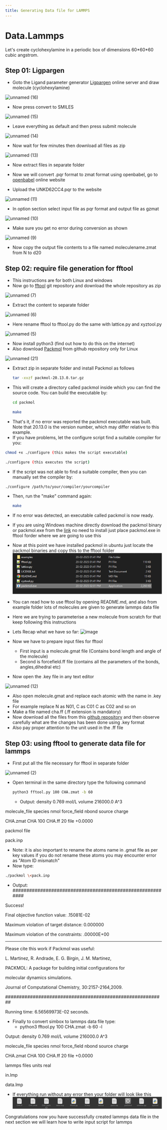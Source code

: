 ```yaml
---
title: Generating Data file for LAMMPS
---
```


# Data.Lammps

Let's create cyclohexylamine in a periodic box of dimensions 60\*60\*60 cubic angstrom.

## Step 01: Ligpargen

- Goto the Ligand parameter generator [Ligpargen](http://zarbi.chem.yale.edu/ligpargen/moleculeDraw.html) online server and draw molecule (cyclohexylamine)

![unnamed (16)](https://user-images.githubusercontent.com/125783050/223173097-63754aac-bb30-49d9-a68f-17e25284a286.png)

- Now press convert to SMILES

![unnamed (15)](https://user-images.githubusercontent.com/125783050/223173280-8b16a978-c988-4c80-8e21-cd89e11b8146.png)

- Leave everything as default and then press submit molecule

![unnamed (14)](https://user-images.githubusercontent.com/125783050/223173457-40937a41-b54f-4cd5-a53a-117fa60c36fe.png)

- Now wait for few minutes then download all files as zip

![unnamed (13)](https://user-images.githubusercontent.com/125783050/223173501-ef65e935-d9c8-40cf-82a8-a06d92267823.png)

- Now extract files in separate folder

- Now we will convert .pqr format to zmat format using openbabel, go to [openbabel](https://www.cheminfo.org/Chemistry/Cheminformatics/FormatConverter/index.html) online website

- Upload the UNKD62CC4.pqr to the website

![unnamed (11)](https://user-images.githubusercontent.com/125783050/223173541-ffc62b3b-72c9-411f-a7a9-c5292a200883.png)

- In option section select input file as pqr format and output file as gzmat

![unnamed (10)](https://user-images.githubusercontent.com/125783050/223173909-31b684fc-d7fa-406e-a1b6-ffdb7d146ad0.png)

- Make sure you get no error during conversion as shown

![unnamed (9)](https://user-images.githubusercontent.com/125783050/223174575-db1cd344-1ca3-48dc-b130-671a69709f28.png)

- Now copy the output file contents to a file named moleculename.zmat from N to d20

## Step 02: require file generation for fftool

- This instructions are for both Linux and windows
- Now go to [fftool](https://github.com/paduagroup/fftool) git repository and download the whole repository as zip

![unnamed (7)](https://user-images.githubusercontent.com/125783050/223173971-eb3e7ece-b0ef-4c5b-b277-272cd5356b45.png)

- Extract the content to separate folder

![unnamed (6)](https://user-images.githubusercontent.com/125783050/223174011-a7871afe-5997-4845-927a-e6c560817d60.png)

- Here rename fftool to fftool.py do the same with lattice.py and xyztool.py

![unnamed (5)](https://user-images.githubusercontent.com/125783050/223174045-a4e0fee8-bd3f-4113-9091-387d98a99c49.png)

- Now install python3 (find out how to do this on the internet)
- Also download [Packmol](https://github.com/m3g/packmol) from github repository only for Linux


![unnamed (21)](https://user-images.githubusercontent.com/125783050/223174093-d6bf3b63-66c0-474c-9653-c4ce5ddb9bad.png)

- Extract zip in separate folder and install Packmol as follows
  ```bash
  tar -xvzf packmol-20.13.0.tar.gz
  ```
- This will create a directory called packmol inside which you can find the source code. You can build the executable by:
  ```bash
  cd packmol
  ```
  ```bash
  make
  ```
- That's it, if no error was reported the packmol executable was built. Note that 20.13.0 is the version number, which may differ relative to this example.
- If you have problems, let the configure script find a suitable compiler for you:
 ```bash
 chmod +x ./configure (this makes the script executable)
 ```
  ```bash
  ./configure (this executes the script)
  ```
- If the script was not able to find a suitable compiler, then you can manually set the compiler by:
 ```bash
 ./configure /path/to/your/compiler/yourcompiler
 ```
- Then, run the "make" command again:
  ```bash 
  make
  ```
- If no error was detected, an executable called packmol is now ready.
- If you are using Windows machine directly download the packmol binary or packmol.exe from the [link](https://github.com/m3g/packmol/tree/gh-pages/docs/Windows_Binaries/20.3.3-Windows10-64bits) no need to install just place packmol.exe in fftool forder where we are going to use this
- Now at this point we have installed packmol in ubuntu just locate the packmol binaries and copy this to the fftool folder
![Ligpargen](https://github.com/alokranjancheme/alokranjan/blob/main/_images/unnamed%20(4).png)
- You can read how to use fftool by opening README.md, and also from example folder lots of molecules are given to generate lammps data file
- Here we are trying to parameterise a new molecule from scratch for that keep following this instructions
- Lets Recap what we have so far:
![image](https://user-images.githubusercontent.com/125783050/222965145-51c6be2f-3175-4e06-904f-2b61a0db3c4c.png)

- Now we have to prepare input files for fftool
  - First input is a molecule.gmat file (Contains bond length and angle of the molecule)
  - Second is forcefield.ff file (contains all the parameters of the bonds, angles,dihedral etc)
- Now open the .key file in any text editor

![unnamed (12)](https://user-images.githubusercontent.com/125783050/223174187-52094644-8fca-4198-ad96-0125c67b99ae.png)

- Also open molecule.gmat and replace each atomic with the name in .key file
- For example replace N as N01, C as C01 C as C02 and so on
- Make a file named cha.ff (.ff extension is mandatory)
- Now download all the files from this [github repository](https://github.com/alokranjancheme/paramcyclohexylamine) and then observe carefully what are the changes has been done using .key format
- Also pay proper attention to the unit used in the .ff file

## Step 03: using fftool to generate data file for lammps

- First put all the file necessary for fftool in separate folder

![unnamed (2)](https://user-images.githubusercontent.com/125783050/223174247-5f90187f-3c73-4f65-860e-7d005157aa74.png)

- Open terminal in the same directory type the following command
  ```bash
  python3 fftool.py 100 CHA.zmat -b 60
  ```
  - Output: density 0.769 mol/L volume 216000.0 A^3

molecule\_file species nmol force\_field nbond source charge

CHA.zmat CHA 100 CHA.ff 20 file +0.0000

packmol file

pack.inp

- Note: it is also important to rename the atoms name in .gmat file as per key values if you do not rename these atoms you may encounter error as "Atom ID mismatch"
- Now type:

 ```bash
 ./packmol \<pack.inp
 ```
  - Output: ##########################################################

Success!

Final objective function value: .15081E-02

Maximum violation of target distance: 0.000000

Maximum violation of the constraints: .00000E+00

--------------------------------------------------------------------------------

Please cite this work if Packmol was useful:

L. Martinez, R. Andrade, E. G. Birgin, J. M. Martinez,

PACKMOL: A package for building initial configurations for

molecular dynamics simulations.

Journal of Computational Chemistry, 30:2157-2164,2009.

##########################################################

Running time: 6.56569973E-02 seconds.

- Finally to convert simbox to lammps data file type:
  - python3 fftool.py 100 CHA.zmat -b 60 -l

Output: density 0.769 mol/L volume 216000.0 A^3

molecule\_file species nmol force\_field nbond source charge

CHA.zmat CHA 100 CHA.ff 20 file +0.0000

lammps files units real

in.lmp

data.lmp

- If everything run without any error then your folder will look like this
![Ligpargen](https://github.com/alokranjancheme/alokranjan/blob/main/_images/unnamed%20(1).png)

Congratulations now you have successfully created lammps data file in the next section we will learn how to write input script for lammps
